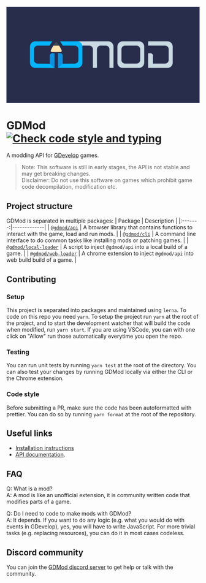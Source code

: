 ![GDMod logo](https://github.com/arthuro555/gdmod/raw/master/logo.png)

# GDMod [![Check code style and typing](https://github.com/arthuro555/gdmod/actions/workflows/code-style-and-typing.yml/badge.svg)](https://github.com/arthuro555/gdmod/actions/workflows/code-style-and-typing.yml)

A modding API for [GDevelop](https://gdevelop-app.com/) games.

> Note: This software is still in early stages, the API is not stable and may get breaking changes.  
> Disclaimer: Do not use this software on games which prohibit game code decompilation, modification etc.

## Project structure

GDMod is separated in multiple packages:
| Package | Description |
|:-------:|-------------|
| [`@gdmod/api`](https://github.com/arthuro555/gdmod/tree/master/packages/API) | A browser library that contains functions to interact with the game, load and run mods. |
| [`@gdmod/cli`](https://github.com/arthuro555/gdmod/tree/master/packages/CLI) | A command line interface to do common tasks like installing mods or patching games. |
| [`@gdmod/local-loader`](https://github.com/arthuro555/gdmod/tree/master/packages/local-loader) | A script to inject `@gdmod/api` into a local build of a game. |
| [`@gdmod/web-loader`](https://github.com/arthuro555/gdmod/tree/master/packages/web-loader) | A chrome extension to inject `@gdmod/api` into web build build of a game. |

## Contributing

### Setup

This project is separated into packages and maintained using `lerna`. To code on this repo you need `yarn`.
To setup the project run `yarn` at the root of the project, and to start the development watcher that will build the code when modified, run `yarn start`. If you are using VSCode, you can with one click on "Allow" run those automatically everytime you open the repo.

### Testing

You can run unit tests by running `yarn test` at the root of the directory. You can also test your changes by running GDMod locally via either the CLI or the Chrome extension.

### Code style

Before submitting a PR, make sure the code has been autoformatted with prettier. You can do so by running `yarn format` at the root of the repository.

## Useful links

- [Installation instructions](https://github.com/arthuro555/gdmod/wiki/Installation-Guide)
- [API documentation](https://arthuro555.github.io/gdmod/).

## FAQ

Q: What is a mod?  
A: A mod is like an unofficial extension, it is community written code that modifies parts of a game.

Q: Do I need to code to make mods with GDMod?  
A: It depends. If you want to do any logic (e.g. what you would do with events in GDevelop), yes, you will have to write JavaScript.
For more trivial tasks (e.g. replacing resources), you can do it in most cases codeless.

## Discord community

You can join the [GDMod discord server](https://discord.com/invite/TeBdMf3Sh9) to get help or talk with the community.
